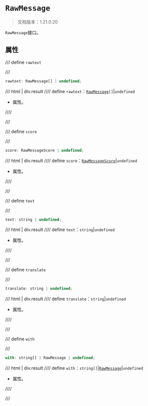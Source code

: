 # `RawMessage`

> 文档版本：1.21.0.20

`RawMessage`接口。

## 属性

/// define
`rawtext`


///

```js
rawtext: RawMessage[] | undefined;
```

/// html | div.result
//// define
`rawtext`：<code><a href="../rawmessage/">RawMessage</a>[]</code>|`undefined`

- 属性。


////

///


/// define
`score`


///

```js
score: RawMessageScore | undefined;
```

/// html | div.result
//// define
`score`：[`RawMessageScore`](./rawmessagescore.md)|`undefined`

- 属性。


////

///


/// define
`text`


///

```js
text: string | undefined;
```

/// html | div.result
//// define
`text`：`string`|`undefined`

- 属性。


////

///


/// define
`translate`


///

```js
translate: string | undefined;
```

/// html | div.result
//// define
`translate`：`string`|`undefined`

- 属性。


////

///


/// define
`with`


///

```js
with: string[] | RawMessage | undefined;
```

/// html | div.result
//// define
`with`：`string[]`|[`RawMessage`](./rawmessage.md)|`undefined`

- 属性。


////

///

